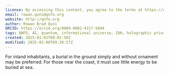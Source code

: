 ```yaml
---
license: By accessing this content, you agree to the terms at https://qnfo.org/LICENSE
email: rowan.quni@qnfo.org
website: http://qnfo.org
author: Rowan Brad Quni
ORCID: https://orcid.org/0009-0002-4317-5604
tags: QNFO, AI, quantum, informational universe, IUH, holographic principle
created: 2025-01-01T09:01:50Z
modified: 2025-03-08T09:38:57Z
---
```


For inland inhabitants, a burial in the ground simply and without ornament may be preferred. For those near the coast, it must use little energy to be buried at sea.
